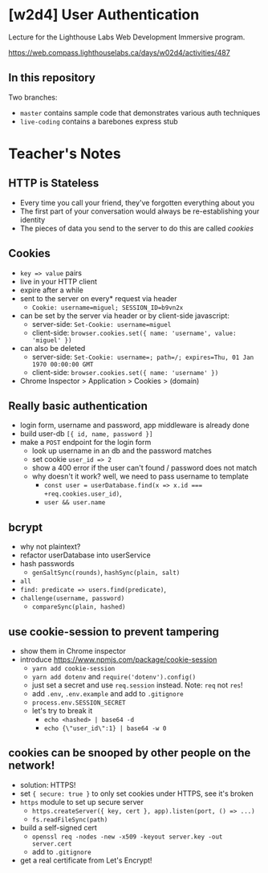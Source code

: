 # [w2d4] User Authentication
Lecture for the Lighthouse Labs Web Development Immersive program.

https://web.compass.lighthouselabs.ca/days/w02d4/activities/487

## In this repository
Two branches:
* `master` contains sample code that demonstrates various auth techniques
* `live-coding` contains a barebones express stub

# Teacher's Notes

## HTTP is Stateless
* Every time you call your friend, they've forgotten everything about you
* The first part of your conversation would always be re-establishing your identity
* The pieces of data you send to the server to do this are called *cookies*

## Cookies
* `key => value` pairs
* live in your HTTP client
* expire after a while
* sent to the server on every* request via header
  * `Cookie: username=miguel; SESSION_ID=b9vn2x`
* can be set by the server via header or by client-side javascript:
  * server-side: `Set-Cookie: username=miguel` 
  * client-side: `browser.cookies.set({ name: 'username', value: 'miguel' })`
* can also be deleted
  * server-side: `Set-Cookie: username=; path=/; expires=Thu, 01 Jan 1970 00:00:00 GMT`
  * client-side: `browser.cookies.set({ name: 'username' })`
* Chrome Inspector > Application > Cookies > (domain)

## Really basic authentication
* login form, username and password, app middleware is already done
* build user-db `[{ id, name, password }]`
* make a `POST` endpoint for the login form
  * look up username in an db and the password matches
  * set cookie `user_id => 2`
  * show a 400 error if the user can't found / password does not match
  * why doesn't it work? well, we need to pass username to template
    * `const user = userDatabase.find(x => x.id === +req.cookies.user_id)`, 
    * `user && user.name`

## bcrypt
* why not plaintext?
* refactor userDatabase into userService
* hash passwords
  * `genSaltSync(rounds)`, `hashSync(plain, salt)`
* `all`
* `find: predicate => users.find(predicate)`,
* `challenge(username, password)`
  * `compareSync(plain, hashed)`

## use cookie-session to prevent tampering
* show them in Chrome inspector
* introduce https://www.npmjs.com/package/cookie-session
  * `yarn add cookie-session`
  * `yarn add dotenv` and `require('dotenv').config()`
  * just set a secret and use `req.session` instead. Note: `req` not `res`!
  * add `.env`, `.env.example` and add to `.gitignore`
  * `process.env.SESSION_SECRET`
  * let's try to break it
    * `echo <hashed> | base64 -d`
    * `echo {\"user_id\":1} | base64 -w 0`

## cookies can be snooped by other people on the network!
* solution: HTTPS!
* set `{ secure: true }` to only set cookies under HTTPS, see it's broken
* `https` module to set up secure server
  * `https.createServer({ key, cert }, app).listen(port, () => ...)`
  * `fs.readFileSync(path)`
* build a self-signed cert
  * `openssl req -nodes -new -x509 -keyout server.key -out server.cert`
  * add to `.gitignore`
* get a real certificate from Let's Encrypt!
